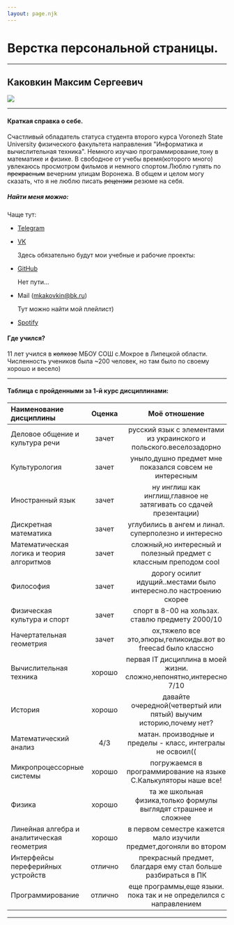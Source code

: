 ```yaml
---
layout: page.njk
---
```

# Верстка персональной страницы.

***

## Каковкин Максим Сергеевич

![](https://sun9-62.userapi.com/impg/yAuYHCY-PQaGK-UWXV8k9fnH88AAyiQPDt0OEw/ne9nmFSvpkE.jpg?size=960x1280&quality=96&sign=6440f8900f672b0f5d7ecbd4aae5822e&type=album)
***

#### Краткая справка о себе.
Счастливый обладатель статуса студента второго курса Voronezh State University физического факультета направления "Информатика и вычислительная техника". Немного изучаю программирование,тону в математике и физике. В свободное от учебы время(которого много) увлекаюсь просмотром фильмов и немного спортом.Люблю гулять по ~~прекрасным~~ вечерним улицам Воронежа. В общем и целом могу сказать, что я не люблю писать ~~рецензии~~ резюме на себя.
##### Найти меня можно:
  Чаще тут:
- [Telegram](t.me/lxst_lxrd "тык")
- [VK](https://vk.com/lxst_lxrd "клац")
  
  Здесь обязательно будут мои учебные и рабочие проекты:
- [GitHub](https://github.com/Str1inger)
  
  Нет пути...
- Mail (mkakovkin@bk.ru)
  
  Тут можно найти мой плейлист)
- [Spotify](https://open.spotify.com/user/m4dpgi5gu36qaa6uqsdboe2nk?si=f7c2d76f714a4910&nd=1)

#### Где учился?
11 лет учился в ~~колхозе~~ МБОУ СОШ с.Мокрое в Липецкой области. Численность учеников была ~200 человек, но там было по своему хорошо и весело)

***

#### Таблица с пройденными за 1-й курс дисциплинами:

| Наименование дисциплины                    | Оценка  | Моё отношение                                                     |
|:------------------------------------------ |:-------:|:-----------------------------------------------------------------:|
| Деловое общение и культура речи            | зачет   | русский язык с элементами из украинского и польского.веселозадорно|
| Культурология                              | зачет   | уныло,душно предмет мне показался совсем не интересным            |
| Иностранный язык                           | зачет   | ну инглиш как инглиш,главное не затягивать со сдачей презентации) |
| Дискретная математика                      | зачет   | углубились в ангем и линал. суперполезно и интересно              |
| Математическая логика и теория алгоритмов  | зачет   | сложный,но интересный и полезный предмет с классным преподом cool |
| Философия                                  | зачет   | дорогу осилит идущий..местами было интересно.по настроению скорее |
| Физическая культура и спорт                | зачет   | спорт в 8-00 на хользах. ставлю предмету 2000/10                  |
| Начертательная геометрия                   | зачет   | ох,тяжело все это,эпюры,геликоиды.вот во freecad было классно     |
| Вычислительная техника                     | хорошо  | первая IT дисциплина в моей жизни. сложно,непонятно,интересно 7/10|
| История                                    | хорошо  | давайте очередной(четвертый или пятый) выучим историю,почему нет? |
| Математический анализ                      | 4/3     | матан. производные и пределы - класс, интегралы не освоил((       |
| Микропроцессорные системы                  | хорошо  | погружаемся в программирование на языке C.Калькуляторы наше все!  |  
| Физика                                     | хорошо  | та же школьная физика,только формулы выглядят страшнее и сложнее  |
| Линейная алгебра и аналитическая геометрия | хорошо  | в первом семестре кажется мало изучили предмет,догоняли во втором |
| Интерфейсы переферийных устройств          | отлично | прекрасный предмет, благдаря ему стал больше разбираться в ПК     |
| Программирование                           | отлично | еще программы,еще языки. пока так и не определился с направлением |
       

***
